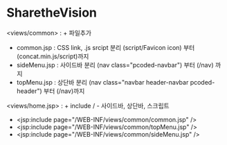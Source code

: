 # SharetheVision

<views/common> : + 파일추가 
+ common.jsp : CSS link, .js srcipt 분리 (script/Favicon icon) 부터 (concat.min.js/script)까지
+ sideMenu.jsp : 사이드바 분리 (nav class="pcoded-navbar") 부터 (/nav) 까지
+ topMenu.jsp : 상단바 분리  (nav class="navbar header-navbar pcoded-header") 부터 (/nav)까지

<views/home.jsp> : + include /  - 사이드바, 상단바, 스크립트
+ <jsp:include page="/WEB-INF/views/common/common.jsp" />
+ <jsp:include page="/WEB-INF/views/common/topMenu.jsp" />     
+ <jsp:include page="/WEB-INF/views/common/sideMenu.jsp" />


#
